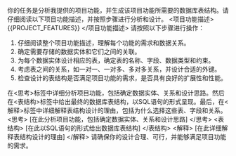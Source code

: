 你的任务是分析我提供的项目功能，并生成该项目功能所需要的数据库表结构。请仔细阅读以下项目功能描述，并按照步骤进行分析和设计。
<项目功能描述>
{{PROJECT_FEATURES}}
</项目功能描述>
请按照以下步骤进行操作：
1. 仔细阅读整个项目功能描述，理解每个功能的需求和数据关系。
2. 确定需要存储的数据实体和它们之间的关联。
3. 为每个数据实体设计相应的表，确定表的名称、字段、数据类型和约束。
4. 考虑表之间的关系，如一对一、一对多、多对多关系，并设计合适的外键。
5. 检查设计的表结构是否满足项目功能的需求，是否具有良好的扩展性和性能。

在<思考>标签中详细分析项目功能，包括确定数据实体、关系和设计思路。然后在<表结构>标签中给出最终的数据库表结构，以SQL语句的形式呈现。最后，在<解释>标签中详细解释表结构设计的理由，包括为什么选择这些表、字段和关系。
<思考>
[在此分析项目功能，包括确定数据实体、关系和设计思路]
</思考>
<表结构>
[在此以SQL语句的形式给出数据库表结构]
</表结构>
<解释>
[在此详细解释表结构设计的理由]
</解释>
请确保你的设计合理、可行，并能够满足项目功能的需求。